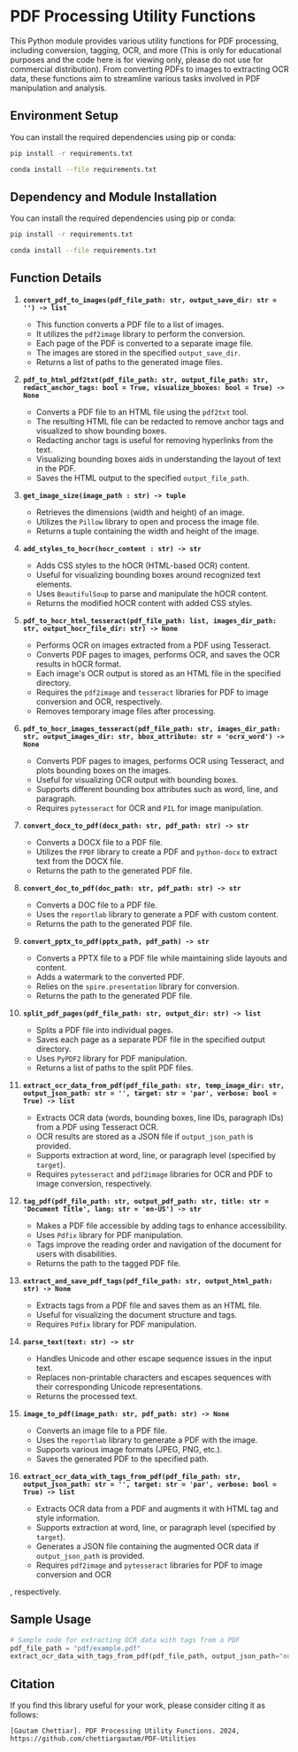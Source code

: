 # PDF Processing Utility Functions

This Python module provides various utility functions for PDF processing, including conversion, tagging, OCR, and more (This is only for educational purposes and the code here is for viewing only, please do not use for commercial distribution). From converting PDFs to images to extracting OCR data, these functions aim to streamline various tasks involved in PDF manipulation and analysis.


## Environment Setup

You can install the required dependencies using pip or conda:

```bash
pip install -r requirements.txt
```

```bash
conda install --file requirements.txt
```


## Dependency and Module Installation

You can install the required dependencies using pip or conda:

```bash
pip install -r requirements.txt
```

```bash
conda install --file requirements.txt
```


## Function Details

1. **`convert_pdf_to_images(pdf_file_path: str, output_save_dir: str = '') -> list`**

   - This function converts a PDF file to a list of images.
   - It utilizes the `pdf2image` library to perform the conversion.
   - Each page of the PDF is converted to a separate image file.
   - The images are stored in the specified `output_save_dir`.
   - Returns a list of paths to the generated image files.

2. **`pdf_to_html_pdf2txt(pdf_file_path: str, output_file_path: str, redact_anchor_tags: bool = True, visualize_bboxes: bool = True) -> None`**

   - Converts a PDF file to an HTML file using the `pdf2txt` tool.
   - The resulting HTML file can be redacted to remove anchor tags and visualized to show bounding boxes.
   - Redacting anchor tags is useful for removing hyperlinks from the text.
   - Visualizing bounding boxes aids in understanding the layout of text in the PDF.
   - Saves the HTML output to the specified `output_file_path`.

3. **`get_image_size(image_path : str) -> tuple`**

   - Retrieves the dimensions (width and height) of an image.
   - Utilizes the `Pillow` library to open and process the image file.
   - Returns a tuple containing the width and height of the image.

4. **`add_styles_to_hocr(hocr_content : str) -> str`**

   - Adds CSS styles to the hOCR (HTML-based OCR) content.
   - Useful for visualizing bounding boxes around recognized text elements.
   - Uses `BeautifulSoup` to parse and manipulate the hOCR content.
   - Returns the modified hOCR content with added CSS styles.

5. **`pdf_to_hocr_html_tesseract(pdf_file_path: list, images_dir_path: str, output_hocr_file_dir: str) -> None`**

   - Performs OCR on images extracted from a PDF using Tesseract.
   - Converts PDF pages to images, performs OCR, and saves the OCR results in hOCR format.
   - Each image's OCR output is stored as an HTML file in the specified directory.
   - Requires the `pdf2image` and `tesseract` libraries for PDF to image conversion and OCR, respectively.
   - Removes temporary image files after processing.

6. **`pdf_to_hocr_images_tesseract(pdf_file_path: str, images_dir_path: str, output_images_dir: str, bbox_attribute: str = 'ocrx_word') -> None`**

   - Converts PDF pages to images, performs OCR using Tesseract, and plots bounding boxes on the images.
   - Useful for visualizing OCR output with bounding boxes.
   - Supports different bounding box attributes such as word, line, and paragraph.
   - Requires `pytesseract` for OCR and `PIL` for image manipulation.

7. **`convert_docx_to_pdf(docx_path: str, pdf_path: str) -> str`**

   - Converts a DOCX file to a PDF file.
   - Utilizes the `FPDF` library to create a PDF and `python-docx` to extract text from the DOCX file.
   - Returns the path to the generated PDF file.

8. **`convert_doc_to_pdf(doc_path: str, pdf_path: str) -> str`**

   - Converts a DOC file to a PDF file.
   - Uses the `reportlab` library to generate a PDF with custom content.
   - Returns the path to the generated PDF file.

9. **`convert_pptx_to_pdf(pptx_path, pdf_path) -> str`**

   - Converts a PPTX file to a PDF file while maintaining slide layouts and content.
   - Adds a watermark to the converted PDF.
   - Relies on the `spire.presentation` library for conversion.
   - Returns the path to the generated PDF file.

10. **`split_pdf_pages(pdf_file_path: str, output_dir: str) -> list`**

    - Splits a PDF file into individual pages.
    - Saves each page as a separate PDF file in the specified output directory.
    - Uses `PyPDF2` library for PDF manipulation.
    - Returns a list of paths to the split PDF files.

11. **`extract_ocr_data_from_pdf(pdf_file_path: str, temp_image_dir: str, output_json_path: str = '', target: str = 'par', verbose: bool = True) -> list`**

    - Extracts OCR data (words, bounding boxes, line IDs, paragraph IDs) from a PDF using Tesseract OCR.
    - OCR results are stored as a JSON file if `output_json_path` is provided.
    - Supports extraction at word, line, or paragraph level (specified by `target`).
    - Requires `pytesseract` and `pdf2image` libraries for OCR and PDF to image conversion, respectively.

12. **`tag_pdf(pdf_file_path: str, output_pdf_path: str, title: str = 'Document Title', lang: str = 'en-US') -> str`**

    - Makes a PDF file accessible by adding tags to enhance accessibility.
    - Uses `Pdfix` library for PDF manipulation.
    - Tags improve the reading order and navigation of the document for users with disabilities.
    - Returns the path to the tagged PDF file.

13. **`extract_and_save_pdf_tags(pdf_file_path: str, output_html_path: str) -> None`**

    - Extracts tags from a PDF file and saves them as an HTML file.
    - Useful for visualizing the document structure and tags.
    - Requires `Pdfix` library for PDF manipulation.

14. **`parse_text(text: str) -> str`**

    - Handles Unicode and other escape sequence issues in the input text.
    - Replaces non-printable characters and escapes sequences with their corresponding Unicode representations.
    - Returns the processed text.

15. **`image_to_pdf(image_path: str, pdf_path: str) -> None`**

    - Converts an image file to a PDF file.
    - Uses the `reportlab` library to generate a PDF with the image.
    - Supports various image formats (JPEG, PNG, etc.).
    - Saves the generated PDF to the specified path.

16. **`extract_ocr_data_with_tags_from_pdf(pdf_file_path: str, output_json_path: str = '', target: str = 'par', verbose: bool = True) -> list`**

    - Extracts OCR data from a PDF and augments it with HTML tag and style information.
    - Supports extraction at word, line, or paragraph level (specified by `target`).
    - Generates a JSON file containing the augmented OCR data if `output_json_path` is provided.
    - Requires `pdf2image` and `pytesseract` libraries for PDF to image conversion and OCR

, respectively.


## Sample Usage

```python
# Sample code for extracting OCR data with tags from a PDF
pdf_file_path = "pdf/example.pdf"
extract_ocr_data_with_tags_from_pdf(pdf_file_path, output_json_path="output/ocr_data.json", target='par', verbose=True)
```


## Citation

If you find this library useful for your work, please consider citing it as follows:

```
[Gautam Chettiar]. PDF Processing Utility Functions. 2024, https://github.com/chettiargautam/PDF-Utilities
```